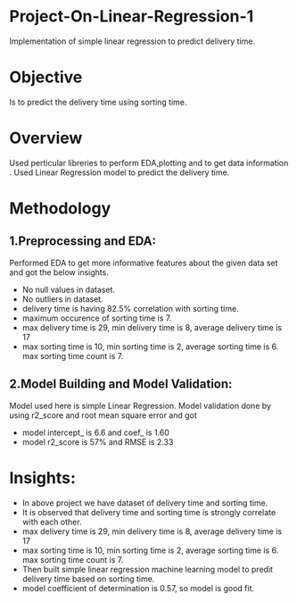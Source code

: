 # Project-On-Linear-Regression-1
Implementation of simple linear regression to predict delivery time.
# Objective
Is to predict the delivery time using sorting time.
# Overview
Used perticular libreries to perform EDA,plotting and to get data information . Used Linear Regression  model to predict the delivery time.
# Methodology
## 1.Preprocessing and EDA:
Performed EDA to get more informative features about the given data set and got the below insights.
* No null values in dataset.
* No outliers in dataset.
* delivery time is having 82.5% correlation with sorting time.
* maximum occurence of sorting time is 7.
* max delivery time is 29, min delivery time is 8, average delivery time is 17
* max sorting time is 10, min sorting time is 2, average sorting time is 6. max sorting time count is 7.
## 2.Model Building and Model Validation:
Model used here is simple Linear Regression. Model validation done by using r2_score and root mean square error and got
* model intercept_ is 6.6 and coef_ is 1.60
* model r2_score is 57% and RMSE is 2.33
# Insights:
* In above project we have dataset of delivery time and sorting time.
* It is observed that delivery time and sorting time is strongly correlate with each other.
* max delivery time is 29, min delivery time is 8, average delivery time is 17
* max sorting time is 10, min sorting time is 2, average sorting time is 6. max sorting time count is 7.
* Then built simple linear regression machine learning model to predit delivery time based on sorting time.
* model coefficient of determination is 0.57, so model is good fit.
